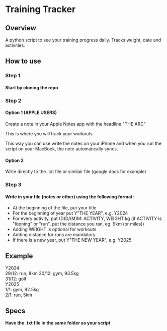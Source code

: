 # **Training Tracker**

## **Overview**
A python script to see your training progress daily.
Tracks weight, date and activities.


## How to use

### Step 1
#### Start by cloning the repo

### Step 2

#### Option 1 (APPLE USERS)
Create a note in your Apple Notes app with the headline "THE ARC"  

This is where you will track your workouts  
  
This way you can use write the notes on your iPhone and when you run the script on your MacBook, the note automatically syncs.


#### Option 2
Write directly to the .txt file or similair file (google docs for example)

### Step 3

#### Write in your file (notes or other) using the following format:
- At the beginning of the file, put your title
- For the beginning of year put Y"THE YEAR", e.g. Y2024
- For every activity, put (D)D/(M)M: ACTIVITY, WEIGHT kg (if ACTIVITY is "löpning" or "run", put the distance you ran, eg. 9km (or miles))
- Adding WEIGHT is optional for workouts
- Adding distance for runs are mandatory
- If there is a new year, put Y"THE NEW YEAR", e.g. Y2025

## Example
Y2024  
29/12: run, 8km
30/12: gym, 93.5kg  
31/12: golf  
Y2025  
1/1: gym, 92.5kg  
2/1: run, 5km  

## Specs
**Have the .txt file in the same folder as your script**

